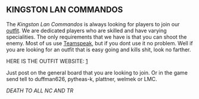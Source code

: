 ## KINGSTON LAN COMMANDOS

The _Kingston Lan Commandos_ is always looking for players to join our
[outfit](../../terminology/Outfit.md). We are dedicated players who are skilled and
have varying specialities. The only requirements that we have is that you can
shoot the enemy. Most of us use [Teamspeak](../TeamSpeak.md), but if you
dont use it no problem. Well if you are looking for an outfit that is easy going
and kills shit, look no farther.

HERE IS THE OUTFIT WEBSITE: [1](http://www.kingstonlancommandos.org)

Just post on the general board that you are looking to join. Or in the game send
tell to duffman626, pytheas-k, plattner, welmek or LMC.

_DEATH TO ALL NC AND TR_
